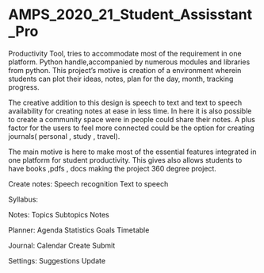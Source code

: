 # AMPS_2020_21_Student_Assisstant_Pro
Productivity Tool, tries to accommodate most of the requirement in one platform. Python handle,accompanied by numerous modules and libraries from python. This project’s motive is creation of a environment wherein students can plot their ideas, notes, plan for the day, month, tracking progress.

The creative addition to this  design is speech to text and text to speech availability for creating notes at ease in less time. In here it is also possible to create a community space were in people could share their notes. A plus factor for the users to feel more connected could be the option for creating journals( personal , study , travel).

The main motive is here to make most of the essential features integrated in one platform for student productivity.
This gives also allows students to have books ,pdfs , docs making the project 360 degree project.

 

 Create notes:
           Speech recognition
           Text to speech
           
Syllabus:

Notes:
              Topics
              Subtopics
              Notes
              
  Planner:
              Agenda
              Statistics
              Goals
              Timetable
              
Journal:
              Calendar
              Create
              Submit
              
Settings:
              Suggestions
              Update

